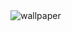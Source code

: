 <img src="https://user-images.githubusercontent.com/89649310/161342756-d08e87bb-06bd-4ba6-ac0d-ce2a7a16197c.jpg" alt="wallpaper">
<!--- 
  1. https://user-images.githubusercontent.com/89649310/161342756-d08e87bb-06bd-4ba6-ac0d-ce2a7a16197c.jpg 
  2. https://user-images.githubusercontent.com/89649310/161342896-811cbbe4-2bc3-4e24-887b-27d3a7efd278.jpg
----- >
